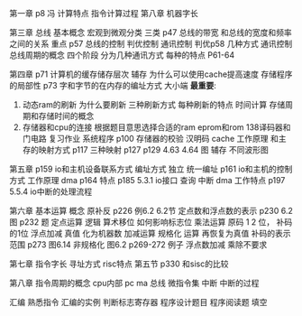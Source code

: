 第一章
p8 冯 计算特点 指令计算过程 第八章
机器字长

第三章 
总线 基本概念 宏观到微观分类 三类
p47 总线的带宽 和总线的宽度和频率之间的关系
重点 p57 总线的控制 判优控制 通讯控制
判优p58 几种方式
通讯控制 总线周期的概念 四个阶段
分为几种通讯方式 每种的特点 P61-64

第四章 
p71 计算机的缓存储存层次 辅存
为什么可以使用cache提高速度 存储程序的局部性 
p73 字和字节的在内存的编址方式 大小端
**最重要**: 
1. 动态ram的刷新 为什么要刷新 三种刷新方式 每种刷新的特点 时间计算 存储周期和存储时间的概念
2. 存储器和cpu的连接 根据题目意思选择合适的ram eprom和rom 138译码器和门电路 复习作业 系统程序
p100 存储器的校验 汉明码
cache 工作原理 和主存的映射方式 p117 三种映射
p127 p129 4.63 4.64 图 辅存 不同波形图

第五章
p159 io和主机设备联系方式 编址方式 独立 统一编址
p161 io和主机的控制方式 工作原理 dma p164 特点
p185 5.3.1 io接口 查询 中断 dma 工作特点
p197 5.5.4 io中断的处理流程 

第六章
基本运算 概念 原补反 
p226 例6.2
6.2节 定点数和浮点数的表示 p230 6.2图
p232 题
定点运算 逻辑 算术移位 如何影响标志位
乘法运算 原码 1 2 位， 补码的1位 
浮点加减 真值 化为机器数 加减运算 规格化 运算 再恢复为真值
补码的表示范围 p273 图6.14 非规格化 图6.2
p269-272 例子 浮点数加减 乘除不要求

第七章
指令字长
寻址方式
risc特点 第五节 p330 和sisc的比较

第八章
指令周期的概念
cpu内部 pc ma 总线 微指令集 
中断 中断的过程 

汇编
熟悉指令 汇编的实例 
判断标志寄存器
程序设计题目
程序阅读题 填空

